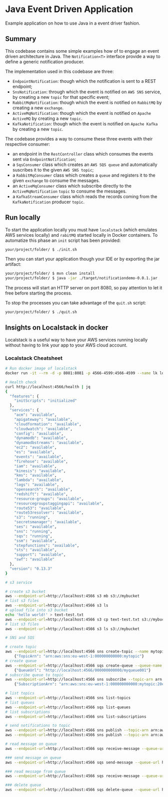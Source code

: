 # Java Event Driven Application

Example application on how to use Java in a event driver fashion.

## Summary

This codebase contains some simple examples how of to engage an event driven architecture in Java.
The `Notification<T>` interface provide a way to define a generic notification producer.

The implementation used in this codebase are three:
- `EndpointNotification`: though which the notification is sent to a REST endpoint;
- `SnsNotification`: through which the event is notified on `AWS SNS` service, by creating a new `topic` for that specific event;
- `RabbitMqNotification`: though which the event is notified on `RabbitMQ` by creating a new `exchange`.
- `ActiveMqNotification`: though which the event is notified on `Apache ActiveMQ` by creating a new `topic`.
- `KafkaNotification`: though which the event is notified on `Apache Kafka` by creating a new `topic`.

The codebase provides a way to consume these three events with their respective consumer:
- an endpoint in the `RestController` class which consumes the events sent via `EndpointNotification`;
- a `SqsConsumer` class which creates an `AWS SQS queue` and automatically suscribes it to the given `AWS SNS topic`;
- a `RabbitMqConsumer` class which creates a `queue` and registers it to the given `exchange` to consume the messages.
- an `ActiveMqConsumer` class which subscribe directly to the `ActiveMqNotification` `topic` to consume the messages.
- a `KafkaStreamConsumer` class which reads the records coming from the `KafkaNotification` producer `topic`.

## Run locally

To start the application locally you must have `localstack` (which emulates AWS services locally) and `rabitMQ` started locally in Docker containers.
To automatize this phase an `init` script has been provided:

```bash
your/project/folder/ $ ./init.sh
```
Then you can start your application though your IDE or by exporting the jar artifact:
```bash
your/project/folder/ $ mvn clean install
your/project/folder/ $ java -jar ./target/notificationdemo-0.0.1.jar
```
The process will start an HTTP server on port 8080, so pay attention to let it free before starting the process.

To stop the processes you can take advantage of the `quit.sh` script:

```bash
your/project/folder/ $ ./quit.sh
```

## Insights on Localstack in docker

Localstack is a useful way to have your AWS services running locally without having to link your app to your AWS cloud account.

### Localstack Cheatsheet
```bash
# Run docker image of localstack
docker run -it --rm -d -p 8081:8081 -p 4566-4599:4566-4599 --name lk localstack/localstack

# Health check
curl http://localhost:4566/health | jq
{
  "features": {
    "initScripts": "initialized"
  },
  "services": {
    "acm": "available",
    "apigateway": "available",
    "cloudformation": "available",
    "cloudwatch": "available",
    "config": "available",
    "dynamodb": "available",
    "dynamodbstreams": "available",
    "ec2": "available",
    "es": "available",
    "events": "available",
    "firehose": "available",
    "iam": "available",
    "kinesis": "available",
    "kms": "available",
    "lambda": "available",
    "logs": "available",
    "opensearch": "available",
    "redshift": "available",
    "resource-groups": "available",
    "resourcegroupstaggingapi": "available",
    "route53": "available",
    "route53resolver": "available",
    "s3": "running",
    "secretsmanager": "available",
    "ses": "available",
    "sns": "running",
    "sqs": "running",
    "ssm": "available",
    "stepfunctions": "available",
    "sts": "available",
    "support": "available",
    "swf": "available"
  },
  "version": "0.13.3"
}

# s3 service

# create s3 bucket
aws --endpoint-url=http://localhost:4566 s3 mb s3://mybucket
# list s3 files
aws --endpoint-url=http://localhost:4566 s3 ls
# upload file into s3 bucket
echo 'hello world!' > text-test.txt
aws --endpoint-url=http://localhost:4566 s3 cp text-test.txt s3://mybucket
# list s3 files
aws --endpoint-url=http://localhost:4566 s3 ls s3://mybucket

# SNS and SQS

# create topic
aws --endpoint-url=http://localhost:4566 sns create-topic --name mytopic
    {"TopicArn": "arn:aws:sns:eu-west-1:000000000000:mytopic"}
# create queue
aws --endpoint-url=http://localhost:4566 sqs create-queue --queue-name myqueue001
    {"QueueUrl": "http://localhost:4566/000000000000/myqueue001"}
# subscribe queue to topic
aws --endpoint-url=http://localhost:4566 sns subscribe --topic-arn arn:aws:sns:eu-west-1:000000000000:mytopic --protocol sqs --notification-endpoint http://localhost:4566/queue/myqueue001
    {"SubscriptionArn": "arn:aws:sns:eu-west-1:000000000000:mytopic:20ed1612-26cb-4297-882d-e33158ab6130"}

# list topics
aws --endpoint-url=http://localhost:4566 sns list-topics    
# list queues
aws --endpoint-url=http://localhost:4566 sqs list-queues
# list subscriptions
aws --endpoint-url=http://localhost:4566 sns list-subscriptions

# send notifications to topic
aws --endpoint-url=http://localhost:4566 sns publish --topic-arn arn:aws:sns:eu-west-1:000000000000:mytopic --message "Hi"
aws --endpoint-url=http://localhost:4566 sns publish --topic-arn arn:aws:sns:eu-west-1:000000000000:mytopic --message file://file.json

# read message on queue
aws --endpoint-url=http://localhost:4566 sqs receive-message --queue-url http://localhost:4566/000000000000/myqueue001

### send message on queue
aws --endpoint-url=http://localhost:4566 sqs send-message --queue-url http://localhost:4566/000000000000/myqueue001 --message-body 'Welcome to SQS queue myqueue001'

### read message from queue
aws --endpoint-url=http://localhost:4566 sqs receive-message --queue-url http://localhost:4566/000000000000/myqueue001

### delete queue
aws --endpoint-url=http://localhost:4566 sqs delete-queue --queue-url http://localhost:4566/000000000000/myqueue001
```